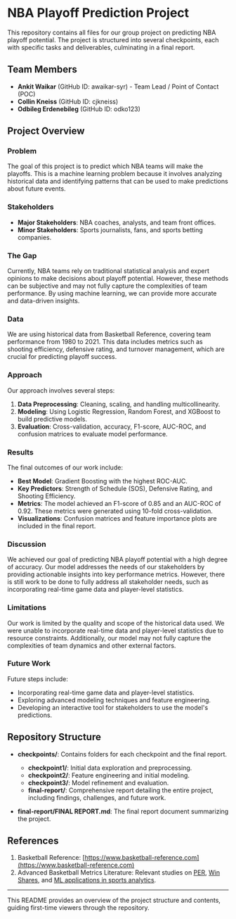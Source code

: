 
# NBA Playoff Prediction Project

This repository contains all files for our group project on predicting NBA playoff potential. The project is structured into several checkpoints, each with specific tasks and deliverables, culminating in a final report.

## Team Members
- **Ankit Waikar** (GitHub ID: awaikar-syr) - Team Lead / Point of Contact (POC)
- **Collin Kneiss** (GitHub ID: cjkneiss)
- **Odbileg Erdenebileg** (GitHub ID: odko123)

## Project Overview

### Problem
The goal of this project is to predict which NBA teams will make the playoffs. This is a machine learning problem because it involves analyzing historical data and identifying patterns that can be used to make predictions about future events.

### Stakeholders
- **Major Stakeholders**: NBA coaches, analysts, and team front offices.
- **Minor Stakeholders**: Sports journalists, fans, and sports betting companies.

### The Gap
Currently, NBA teams rely on traditional statistical analysis and expert opinions to make decisions about playoff potential. However, these methods can be subjective and may not fully capture the complexities of team performance. By using machine learning, we can provide more accurate and data-driven insights.

### Data
We are using historical data from Basketball Reference, covering team performance from 1980 to 2021. This data includes metrics such as shooting efficiency, defensive rating, and turnover management, which are crucial for predicting playoff success.

### Approach
Our approach involves several steps:
1. **Data Preprocessing**: Cleaning, scaling, and handling multicollinearity.
2. **Modeling**: Using Logistic Regression, Random Forest, and XGBoost to build predictive models.
3. **Evaluation**: Cross-validation, accuracy, F1-score, AUC-ROC, and confusion matrices to evaluate model performance.

### Results
The final outcomes of our work include:
- **Best Model**: Gradient Boosting with the highest ROC-AUC.
- **Key Predictors**: Strength of Schedule (SOS), Defensive Rating, and Shooting Efficiency.
- **Metrics**: The model achieved an F1-score of 0.85 and an AUC-ROC of 0.92. These metrics were generated using 10-fold cross-validation.
- **Visualizations**: Confusion matrices and feature importance plots are included in the final report.

### Discussion
We achieved our goal of predicting NBA playoff potential with a high degree of accuracy. Our model addresses the needs of our stakeholders by providing actionable insights into key performance metrics. However, there is still work to be done to fully address all stakeholder needs, such as incorporating real-time game data and player-level statistics.

### Limitations
Our work is limited by the quality and scope of the historical data used. We were unable to incorporate real-time data and player-level statistics due to resource constraints. Additionally, our model may not fully capture the complexities of team dynamics and other external factors.

### Future Work
Future steps include:
- Incorporating real-time game data and player-level statistics.
- Exploring advanced modeling techniques and feature engineering.
- Developing an interactive tool for stakeholders to use the model's predictions.

## Repository Structure

- **checkpoints/**: Contains folders for each checkpoint and the final report.
  - **checkpoint1/**: Initial data exploration and preprocessing.
  - **checkpoint2/**: Feature engineering and initial modeling.
  - **checkpoint3/**: Model refinement and evaluation.
  - **final-report/**: Comprehensive report detailing the entire project, including findings, challenges, and future work.

- **final-report/FINAL REPORT.md**: The final report document summarizing the project.

## References
1. Basketball Reference: [https://www.basketball-reference.com](https://www.basketball-reference.com)
2. Advanced Basketball Metrics Literature: Relevant studies on [PER](https://www.cryptbeam.com/2020/11/11/advanced-statistics-and-plus-minus-data/), [Win Shares](https://www.basketball-reference.com/about/ws.html), and [ML applications in sports analytics](https://www.tandfonline.com/doi/full/10.1080/24751839.2021.1977066#d1e1239).

---

This README provides an overview of the project structure and contents, guiding first-time viewers through the repository.